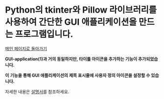 # Python의 tkinter와 Pillow 라이브러리를 사용하여 간단한 GUI 애플리케이션을 만드는 프로그램입니다.

[메인 페이지로 돌아가기](https://github.com/jaeyong0311?tab=repositories)

**GUI-application(1)과 거의 동일하지만, 타이틀 아이콘을 추가하는 기능이 추가되었습니다.**

**이 기능을 통해 GUI 애플리케이션의 제목 표시줄에 사용자 정의 아이콘을 설정할 수 있습니다.**

자세한 내용은 [설명서](https://github.com/jaeyong0311/GUI-application-2-/commit/7c7f71750e6a9879732a8327009480a39703f9db)를 참조하세요.
